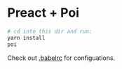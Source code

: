 # Preact + Poi

```bash
# cd into this dir and run:
yarn install
poi
```

Check out [.babelrc](https://github.com/egoist/poi/blob/master/examples/preact/.babelrc) for configuations.
